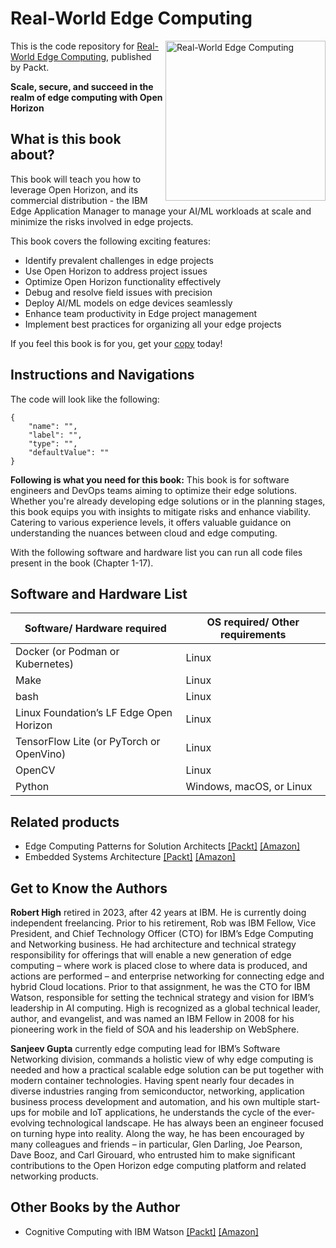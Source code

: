 # Real-World Edge Computing

<a href="https://www.packtpub.com/product/real-world-edge-computing/9781835885840"> <img src="https://content.packt.com/_/image/original/B22368/cover_image_large.jpg" alt="Real-World Edge Computing" itemprop="url" height="256px" align="right"> </a>

This is the code repository for [Real-World Edge Computing](https://www.packtpub.com/product/real-world-edge-computing/9781835885840), published by Packt.

**Scale, secure, and succeed in the realm of edge computing with Open Horizon**

## What is this book about?
This book will teach you how to leverage Open Horizon, and its commercial distribution - the IBM Edge Application Manager to manage your AI/ML workloads at scale and minimize the risks involved in edge projects.

This book covers the following exciting features:
* Identify prevalent challenges in edge projects
* Use Open Horizon to address project issues
* Optimize Open Horizon functionality effectively
* Debug and resolve field issues with precision
* Deploy AI/ML models on edge devices seamlessly
* Enhance team productivity in Edge project management
* Implement best practices for organizing all your edge projects

If you feel this book is for you, get your [copy](https://a.co/d/evhhLhA) today!

## Instructions and Navigations

The code will look like the following:

```
{
    "name": "",
    "label": "",
    "type": "",
    "defaultValue": ""
}
```

**Following is what you need for this book:**
This book is for software engineers and DevOps teams aiming to optimize their edge solutions. Whether you're already developing edge solutions or in the planning stages, this book equips you with insights to mitigate risks and enhance viability. Catering to various experience levels, it offers valuable guidance on understanding the nuances between cloud and edge computing.

With the following software and hardware list you can run all code files present in the book (Chapter 1-17).

## Software and Hardware List
| Software/ Hardware required | OS required/ Other requirements |
| ------------------------------------ | ----------------------------------- |
| Docker (or Podman or Kubernetes) | Linux |
| Make | Linux |
| bash | Linux |
| Linux Foundation’s LF Edge Open Horizon | Linux |
| TensorFlow Lite (or PyTorch or OpenVino) | Linux |
| OpenCV | Linux |
| Python | Windows, macOS, or Linux |

## Related products
* Edge Computing Patterns for Solution Architects [[Packt]](https://www.packtpub.com/product/edge-computing-patterns-for-solution-architects/9781805124061) [[Amazon]](https://a.co/d/24T8hDd)
* Embedded Systems Architecture [[Packt]](https://www.packtpub.com/product/embedded-systems-architecture-second-edition/9781803239545) [[Amazon]](https://a.co/d/0gTrBIV)

## Get to Know the Authors
**Robert High**
retired in 2023, after 42 years at IBM. He is currently doing independent freelancing. Prior to his retirement, Rob was IBM Fellow, Vice President, and Chief Technology Officer (CTO) for IBM’s Edge Computing and Networking business. He had architecture and technical strategy responsibility for offerings that will enable a new generation of edge computing – where work is placed close to where data is produced, and actions are performed – and enterprise networking for connecting edge and hybrid Cloud locations. Prior to that assignment, he was the CTO for IBM Watson, responsible for setting the technical strategy and vision for IBM’s leadership in AI computing. High is recognized as a global technical leader, author, and evangelist, and was named an IBM Fellow in 2008 for his pioneering work in the field of SOA and his leadership on WebSphere.

**Sanjeev Gupta**
currently edge computing lead for IBM’s Software Networking division, commands a holistic view of why edge computing is needed and how a practical scalable edge solution can be put together with modern container technologies. Having spent nearly four decades in diverse industries ranging from semiconductor, networking, application business process development and automation, and his own multiple start-ups for mobile and IoT applications, he understands the cycle of the ever-evolving technological landscape. He has always been an engineer focused on turning hype into reality. Along the way, he has been encouraged by many colleagues and friends – in particular, Glen Darling, Joe Pearson, Dave Booz, and Carl Girouard, who entrusted him to make significant contributions to the Open Horizon edge computing platform and related networking products.

## Other Books by the Author
* Cognitive Computing with IBM Watson [[Packt]](https://www.packtpub.com/product/cognitive-computing-with-ibm-watson/9781788478298) [[Amazon]](https://a.co/d/0EOXhda)






